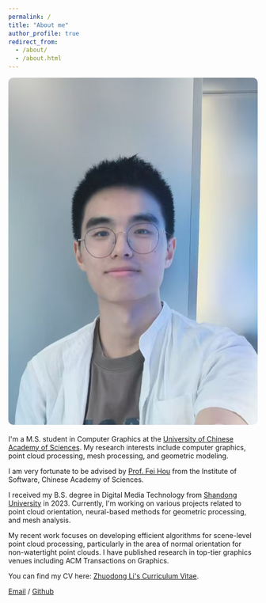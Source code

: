 ```yaml
---
permalink: /
title: "About me"
author_profile: true
redirect_from:
  - /about/
  - /about.html
---
```


<img src="../images/self.jpg" alt="Zhuodong Li" style="float: right; margin-left: 20px; margin-bottom: 20px; border-radius: 10px;">

I'm a M.S. student in Computer Graphics at the [University of Chinese Academy of Sciences](https://www.ucas.ac.cn/). My research interests include computer graphics, point cloud processing, mesh processing, and geometric modeling.

I am very fortunate to be advised by [Prof. Fei Hou](https://lcs.ios.ac.cn/~houf/index.html) from the Institute of Software, Chinese Academy of Sciences.

I received my B.S. degree in Digital Media Technology from [Shandong University](https://www.sdu.edu.cn/) in 2023. Currently, I'm working on various projects related to point cloud orientation, neural-based methods for geometric processing, and mesh analysis.

My recent work focuses on developing efficient algorithms for scene-level point cloud processing, particularly in the area of normal orientation for non-watertight point clouds. I have published research in top-tier graphics venues including ACM Transactions on Graphics.

You can find my CV here: [Zhuodong Li's Curriculum Vitae](../assets/autoCV.pdf).

[Email](mailto:lizd@ios.ac.cn) / [Github](https://github.com/crazyMessi)
